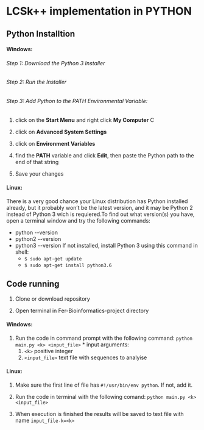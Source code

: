 # LCSk++ implementation in PYTHON

## Python Installtion 
#### Windows:
###### Step 1: Download the Python 3 Installer
###### Step 2: Run the Installer
###### Step 3: Add Python to the PATH Environmental Variable:
  1. click on the **Start Menu** and right click **My Computer** C

  2. click on **Advanced System Settings**

  3. click on **Environment Variables**

  4. find the **PATH** variable and click **Edit**, then paste the Python path to the end of that string

  5. Save your changes
#### Linux: 
There is a very good chance your Linux distribution has Python installed already, but it probably won’t be the latest version, and it may be Python 2 instead of Python 3 wich is requiered.To find out what version(s) you have, open a terminal window and try the following commands:
* python --version
* python2 --version
* python3 --version
If not installed, install Python 3 using this command in shell:
  * `$ sudo apt-get update`
  * `$ sudo apt-get install python3.6`



## Code running 
1. Clone or download repository

2. Open terminal in Fer-Bioinformatics-project directory
#### Windows:
  1. Run the code in command prompt with the following command: `python main.py <k> <input_file>`
    * input arguments:
      1. `<k>` positive integer
      2. `<input_file>` text file with sequences to analyise

#### Linux:
  1. Make sure the first line of file has `#!/usr/bin/env python`. If not, add it.
  
  2. Run the code in terminal with the following comand: `python main.py <k> <input_file>`

3. When execution is finished the results will be saved to text file with name `input_file-k=<k>`

 
 
 
 
